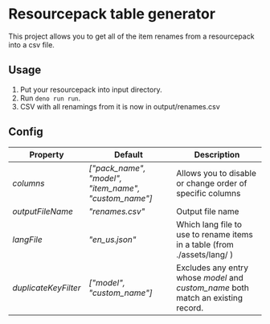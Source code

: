# Resourcepack table generator
This project allows you to get all of the item renames from a resourcepack into a csv file.

## Usage
1. Put your resourcepack into input directory.
2. Run `deno run run`.
3. CSV with all renamings from it is now in output/renames.csv

## Config
| Property               | Default                                       | Description |
|------------------------|-----------------------------------------------|-------------|
| *columns*            | *["pack_name", "model", "item_name", "custom_name"]* | Allows you to disable or change order of specific columns    |
| *outputFileName*     | *"renames.csv"*                      | Output file name |
| *langFile*           | *"en_us.json"*                              | Which lang file to use to rename items in a table (from ./assets/lang/ )              |
*duplicateKeyFilter* | *["model", "custom_name"]* | Excludes any entry whose *model* and *custom_name* both match an existing record. |